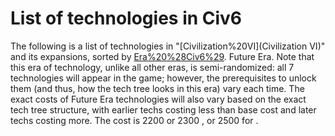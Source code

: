 # List of technologies in Civ6

The following is a list of technologies in "[Civilization%20VI](Civilization VI)" and its expansions, sorted by [Era%20%28Civ6%29](era).
Future Era.
Note that this era of technology, unlike all other eras, is semi-randomized: all 7 technologies will appear in the game; however, the prerequisites to unlock them (and thus, how the tech tree looks in this era) vary each time.
The exact costs of Future Era technologies will also vary based on the exact tech tree structure, with earlier techs costing less than base cost and later techs costing more. The cost is 2200 or 2300 , or 2500 for .